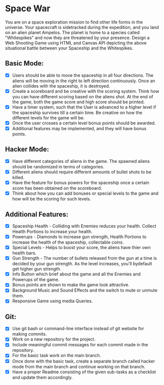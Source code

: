 # Space War 
You are on a space exploration mission to find other life forms in the universe. Your spacecraft is sidetracked during the expedition, and you land on an alien planet Ampelos. The planet is home to a species called "Whitespikes" and now they are threatened by your presence. Design a Web Shooting Game using HTML and Canvas API depicting the above situational battle between your Spaceship and the Whitespikes.  
 
## Basic Mode: 
- [x] Users should be able to move the spaceship in all four directions. The aliens will be moving in the right to left direction continuously. Once an alien collides with the spaceship, it is destroyed.
- [x] Create a scoreboard and be creative with the scoring system. Think how you can have different scoring based on the aliens shot. At the end of the game, both the game score and high score should be printed.
- [x] Have a timer system, such that the User is advanced to a higher level if the spaceship survives till a certain time. Be creative on how the different levels for the game will be.
- [x] Once the user crosses a certain level bonus points should be awarded.
- [x] Additional features may be implemented, and they will have bonus points.

## Hacker Mode:
- [x] Have different categories of aliens in the game. The spawned aliens should be randomized in terms of categories.
- [X] Different aliens should require different amounts of bullet shots to be killed.
- [X] Have the feature for bonus powers for the spaceship once a certain score has been obtained on the scoreboard.
- [x] Think about how you can add bonuses or special levels to the game and how will be the scoring for such levels.

## Additional Features:
- [x] Spaceship Health - Colliding with Enemies reduces your health. Collect Health Portions to increase your health.
- [x] Powerups - Diamonds to increase gun strength, Health Portions to increase the health of the spaceship, collectable coins.
- [x] Special Levels - Helps to boost your score, the aliens have thier own health bars. 
- [x] Gun Strength - The number of bullets released from the gun at a time is decided by your gun strength. As the level increases, you'll bydefault get higher gun strength.  
- [x] Info Button which brief about the game and all the Enemies and Powerups of the game.
- [x] Bonus points are shown to make the game look attractive.
- [x] Background Music and Sound Effects and the switch to mute or unmute them.
- [x] Responsive Game using media Queries.

## Git:
- [x] Use git bash or command-line interface instead of git website for making commits.
- [x] Work on a new repository for the project.
- [x] Include meaningful commit messages for each commit made in the repository.
- [x] For the basic task work on the main branch.
- [x] Once done with the basic task, create a separate branch called hacker mode from the main branch and continue working on that branch.
- [x] Have a proper Readme consisting of the given sub-tasks as a checklist and update them accordingly.